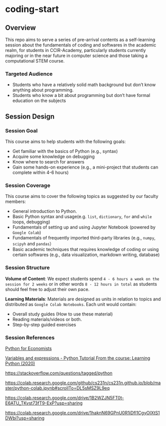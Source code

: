 # coding-start

## Overview
This repo aims to serve a series of pre-arrival contents as a self-learning session about the fundamentals of coding and softwares in the academic realm, for students in CCIR-Academy, particularly students currently majoring or in the near future in computer science and those taking a computational STEM course.

### Targeted Audience
- Students who have a relatively solid math background but don’t know anything about programming. 
- Students who know a bit about programming but don’t have formal education on the subjects 

## Session Design

### Session Goal

This course aims to help students with the following goals: 
- Get familiar with the basics of Python (e.g., syntax) 
- Acquire some knowledge on debugging
- Know where to search for answers
- Gain some hands-on experience (e.g., a mini-project that students can complete within 4-6 hours) 

### Session Coverage

This course aims to cover the following topics as suggested by our faculty members: 

- General introduction to Python. 
- Basic Python syntax and usage(e.g. `list`, `dictionary`, `for` and `while` loops, debugging)
- Fundamentals of setting up and using Jupyter Notebook (powered by `Google Colab`)
- Fundamentals of frequently imported third-party libraries (e.g., `numpy`, `scipyh` and `pandas`）
- Basic academic techniques that requires knowledge of coding or using certain softwares (e.g., data visualization, markdown writing, database)

### Session Structure

**Volume of Content**: We expect students spend `4 - 6 hours a week on the session for 2 weeks` or in other words `8 - 12 hours in total` as students should feel free to adjust their own pace.

**Learning Materials**: Materials are designed as units in relation to topics and distributed as `Google Colab Notebooks`. Each unit would contain:
  - Overall study guides (How to use these material)
  - Reading materials/videos or both. 
  - Step-by-step guided exercises


### Session References
[Python for Economists](https://scholar.harvard.edu/files/ambell/files/python_for_economists.pdf)

[Variables and expressions - Python Tutorial From the course: Learning Python (2020)](https://www.linkedin.com/learning/learning-python-2020/variables-and-expressions) 


https://stackoverflow.com/questions/tagged/python

https://colab.research.google.com/github/cs231n/cs231n.github.io/blob/master/python-colab.ipynb#scrollTo=DL5sMSZ9L9eq

https://colab.research.google.com/drive/1B2WZJN5FT0t-E6ATU_TKvst73fT9-ExP?usp=sharing

https://colab.research.google.com/drive/1haknN69GPnU0R1iDfl1CgyOlXtS1DWbi?usp=sharing


